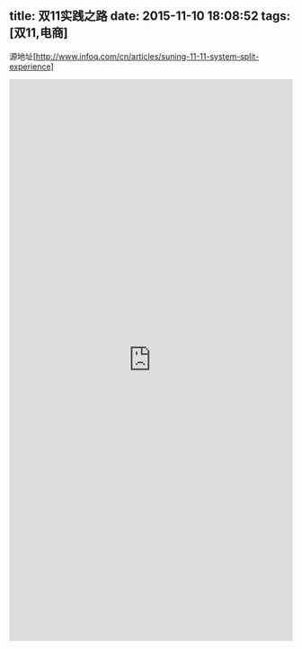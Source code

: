 title: 双11实践之路
date: 2015-11-10 18:08:52
tags: [双11,电商]
---
源地址[http://www.infoq.com/cn/articles/suning-11-11-system-split-experience]
<br/>
<!--more-->
<iframe src="http://www.infoq.com/cn/articles/suning-11-11-system-split-experience" frameBorder="0" width="100%" scrolling="yes" height="1000px"></iframe>
